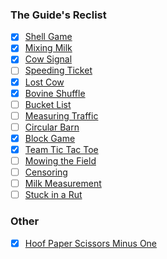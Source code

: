 ### The Guide's Reclist
- [x] [Shell Game](shell-game)
- [x] [Mixing Milk](mixing-milk)
- [x] [Cow Signal](cow-signal)
- [ ] [Speeding Ticket](speeding-ticket)
- [x] [Lost Cow](lost-cow)
- [x] [Bovine Shuffle](bovine-shuffle)
- [ ] [Bucket List](bucket-list)
- [ ] [Measuring Traffic](measuring-traffic)
- [ ] [Circular Barn](circular-barn)
- [x] [Block Game](block-game)
- [x] [Team Tic Tac Toe](team-tic-tac-toe)
- [ ] [Mowing the Field](mowing-the-field)
- [ ] [Censoring](censoring)
- [ ] [Milk Measurement](milk-measurement)
- [ ] [Stuck in a Rut](stuck-in-a-rut)

### Other
- [x] [Hoof Paper Scissors Minus One](hpsmo)
